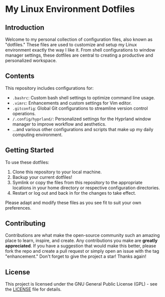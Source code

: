 # My Linux Environment Dotfiles

## Introduction
Welcome to my personal collection of configuration files, also known as "dotfiles." These files are used to customize and setup my Linux environment exactly the way I like it. From shell configurations to window manager settings, these dotfiles are central to creating a productive and personalized workspace.

## Contents
This repository includes configurations for:
- `.bashrc`: Custom bash shell settings to optimize command line usage.
- `.vimrc`: Enhancements and custom settings for Vim editor.
- `.gitconfig`: Global Git configurations to streamline version control operations.
- `/.config/hyprland/`: Personalized settings for the Hyprland window manager to improve workflow and aesthetics.
- ...and various other configurations and scripts that make up my daily computing environment.

## Getting Started
To use these dotfiles:
1. Clone this repository to your local machine.
2. Backup your current dotfiles!
3. Symlink or copy the files from this repository to the appropriate locations in your home directory or respective configuration directories.
4. Restart or log out and back in for the changes to take effect.

Please adapt and modify these files as you see fit to suit your own preferences.

## Contributing
Contributions are what make the open-source community such an amazing place to learn, inspire, and create. Any contributions you make are **greatly appreciated**. If you have a suggestion that would make this better, please fork the repo and create a pull request or simply open an issue with the tag "enhancement." Don't forget to give the project a star! Thanks again!

## License
This project is licensed under the GNU General Public License (GPL) - see the [LICENSE](LICENSE) file for details.
